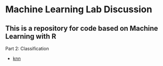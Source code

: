 # Machine Learning Lab Discussion
## This is a repository for code based on Machine Learning with R

Part 2: Classification

- [knn](https://github.com/ricardoi/machine_learning_ld/blob/main/k-nearest_neighbors.R)

